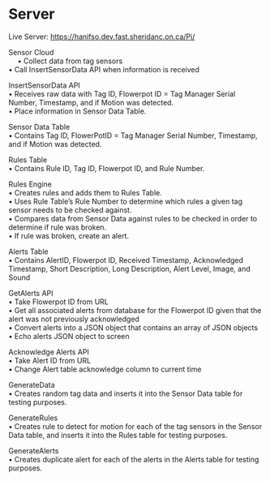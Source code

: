 # Server

Live Server: https://hanifso.dev.fast.sheridanc.on.ca/Pi/

Sensor Cloud <br>
&emsp; •	Collect data from tag sensors <br>
•	Call InsertSensorData API when information is received <br>

InsertSensorData API <br>
•	Receives raw data with Tag ID, Flowerpot ID = Tag Manager Serial Number, Timestamp, and if Motion was detected.  <br>
•	Place information in Sensor Data Table. <br>

Sensor Data Table <br>
•	Contains Tag ID, FlowerPotID = Tag Manager Serial Number, Timestamp, and if Motion was detected. <br>

Rules Table<br>
•	Contains Rule ID, Tag ID, Flowerpot ID, and Rule Number.<br>

Rules Engine<br>
•	Creates rules and adds them to Rules Table.<br>
•	Uses Rule Table’s Rule Number to determine which rules a given tag sensor needs to be checked against.<br>
•	Compares data from Sensor Data against rules to be checked in order to determine if rule was broken.<br>
•	If rule was broken, create an alert.<br>

Alerts Table<br>
•	  Contains AlertID, Flowerpot ID, Received Timestamp, Acknowledged Timestamp, Short Description, Long Description, Alert Level, Image, and Sound<br>

GetAlerts API<br>
•	Take Flowerpot ID from URL<br>
•	Get all associated alerts from database for the Flowerpot ID given that the alert was not previously acknowledged<br>
•	Convert alerts into a JSON object that contains an array of JSON objects<br>
•	Echo alerts JSON object to screen<br>

Acknowledge Alerts API<br>
•	Take Alert ID from URL<br>
•	Change Alert table acknowledge column to current time<br>

GenerateData<br>
•	Creates random tag data and inserts it into the Sensor Data table for testing purposes.<br>


GenerateRules<br>
•	Creates rule to detect for motion for each of the tag sensors in the Sensor Data table, and inserts it into the Rules table for testing purposes.<br>

GenerateAlerts<br>
•	Creates duplicate alert for each of the alerts in the Alerts table for testing purposes.<br>

